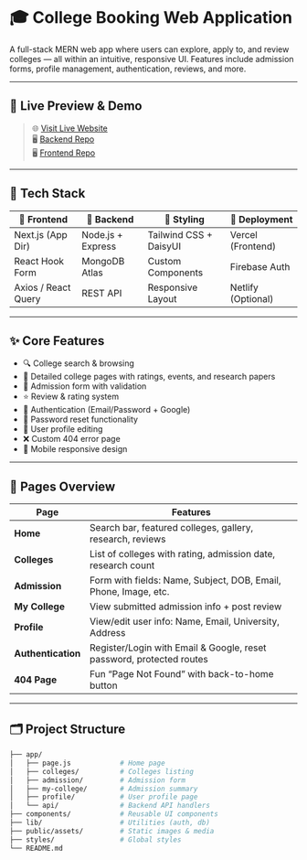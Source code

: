 # 🎓 College Booking Web Application

A full-stack MERN web app where users can explore, apply to, and review colleges — all within an intuitive, responsive UI. Features include admission forms, profile management, authentication, reviews, and more.

---

## 📸 Live Preview & Demo

> 🌐 [Visit Live Website](https://your-live-link.vercel.app)  
> 🖥️ [Backend Repo](https://github.com/yourusername/backend-repo)  
> 🖥️ [Frontend Repo](https://github.com/yourusername/frontend-repo)

---

## 🧰 Tech Stack

| 🔹 Frontend       | 🔸 Backend       | 🎨 Styling             | 🚀 Deployment       |
|------------------|------------------|------------------------|---------------------|
| Next.js (App Dir) | Node.js + Express | Tailwind CSS + DaisyUI | Vercel (Frontend)   |
| React Hook Form  | MongoDB Atlas     | Custom Components      | Firebase Auth       |
| Axios / React Query | REST API       | Responsive Layout      | Netlify (Optional)  |

---

## ✨ Core Features

- 🔍 College search & browsing
- 🏫 Detailed college pages with ratings, events, and research papers
- 📝 Admission form with validation
- ⭐ Review & rating system
- 🔐 Authentication (Email/Password + Google)
- 🔁 Password reset functionality
- 👤 User profile editing
- ❌ Custom 404 error page
- 📱 Mobile responsive design

---

## 🧾 Pages Overview

| Page             | Features                                                                 |
|------------------|--------------------------------------------------------------------------|
| **Home**         | Search bar, featured colleges, gallery, research, reviews                |
| **Colleges**     | List of colleges with rating, admission date, research count             |
| **Admission**    | Form with fields: Name, Subject, DOB, Email, Phone, Image, etc.          |
| **My College**   | View submitted admission info + post review                              |
| **Profile**      | View/edit user info: Name, Email, University, Address                    |
| **Authentication** | Register/Login with Email & Google, reset password, protected routes     |
| **404 Page**     | Fun “Page Not Found” with back-to-home button                            |

---

## 🗂️ Project Structure

```bash
├── app/
│   ├── page.js            # Home page
│   ├── colleges/          # Colleges listing
│   ├── admission/         # Admission form
│   ├── my-college/        # Admission summary
│   ├── profile/           # User profile page
│   └── api/               # Backend API handlers
├── components/            # Reusable UI components
├── lib/                   # Utilities (auth, db)
├── public/assets/         # Static images & media
├── styles/                # Global styles
└── README.md
